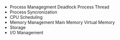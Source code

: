 - Process Managegment
	Deadlock
	Process
	Thread
- Process Syncronization
- CPU Scheduling
- Memory Management
	Main Memory
	Virtual Memory
- Storage
- I/O Management

